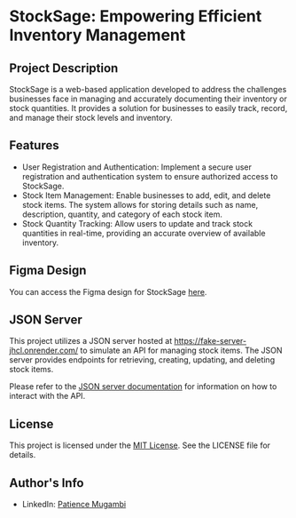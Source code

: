 # StockSage: Empowering Efficient Inventory Management

## Project Description
StockSage is a web-based application developed to address the challenges businesses face in managing and accurately documenting their inventory or stock quantities. It provides a solution for businesses to easily track, record, and manage their stock levels and inventory.

## Features
- User Registration and Authentication: Implement a secure user registration and authentication system to ensure authorized access to StockSage.
- Stock Item Management: Enable businesses to add, edit, and delete stock items. The system allows for storing details such as name, description, quantity, and category of each stock item.
- Stock Quantity Tracking: Allow users to update and track stock quantities in real-time, providing an accurate overview of available inventory.

## Figma Design
You can access the Figma design for StockSage [here](https://www.figma.com/file/X5o0252DKeki1yR8FRHDOl/StockSage?type=design&node-id=0%3A1&mode=design&t=54cWM3INCEUmta7a-1).

## JSON Server
This project utilizes a JSON server hosted at https://fake-server-jhcl.onrender.com/ to simulate an API for managing stock items. The JSON server provides endpoints for retrieving, creating, updating, and deleting stock items.

Please refer to the [JSON server documentation](https://github.com/typicode/json-server) for information on how to interact with the API.

## License
This project is licensed under the [MIT License](LICENSE). See the LICENSE file for details.

## Author's Info
- LinkedIn: [Patience Mugambi](https://www.linkedin.com/feed/)
